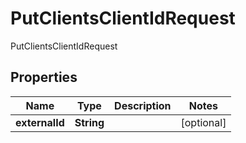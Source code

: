 

# PutClientsClientIdRequest

PutClientsClientIdRequest
## Properties

Name | Type | Description | Notes
------------ | ------------- | ------------- | -------------
**externalId** | **String** |  |  [optional]



